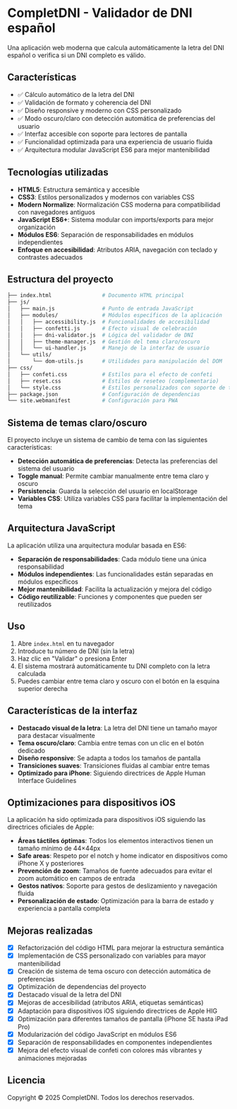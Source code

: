# CompletDNI - Validador de DNI español

Una aplicación web moderna que calcula automáticamente la letra del DNI español o verifica si un DNI completo es válido.

## Características

- ✅ Cálculo automático de la letra del DNI
- ✅ Validación de formato y coherencia del DNI
- ✅ Diseño responsive y moderno con CSS personalizado
- ✅ Modo oscuro/claro con detección automática de preferencias del usuario
- ✅ Interfaz accesible con soporte para lectores de pantalla
- ✅ Funcionalidad optimizada para una experiencia de usuario fluida
- ✅ Arquitectura modular JavaScript ES6 para mejor mantenibilidad

## Tecnologías utilizadas

- **HTML5**: Estructura semántica y accesible
- **CSS3**: Estilos personalizados y modernos con variables CSS
- **Modern Normalize**: Normalización CSS moderna para compatibilidad con navegadores antiguos
- **JavaScript ES6+**: Sistema modular con imports/exports para mejor organización
- **Módulos ES6**: Separación de responsabilidades en módulos independientes
- **Enfoque en accesibilidad**: Atributos ARIA, navegación con teclado y contrastes adecuados

## Estructura del proyecto

```bash
├── index.html                # Documento HTML principal
├── js/
│   ├── main.js               # Punto de entrada JavaScript
│   ├── modules/              # Módulos específicos de la aplicación
│   │   ├── accessibility.js  # Funcionalidades de accesibilidad
│   │   ├── confetti.js       # Efecto visual de celebración
│   │   ├── dni-validator.js  # Lógica del validador de DNI
│   │   ├── theme-manager.js  # Gestión del tema claro/oscuro
│   │   └── ui-handler.js     # Manejo de la interfaz de usuario
│   └── utils/
│       └── dom-utils.js      # Utilidades para manipulación del DOM
├── css/
│   ├── confeti.css           # Estilos para el efecto de confeti
│   ├── reset.css             # Estilos de reseteo (complementario)
│   └── style.css             # Estilos personalizados con soporte de tema oscuro
├── package.json              # Configuración de dependencias
└── site.webmanifest          # Configuración para PWA
```

## Sistema de temas claro/oscuro

El proyecto incluye un sistema de cambio de tema con las siguientes características:

- **Detección automática de preferencias**: Detecta las preferencias del sistema del usuario
- **Toggle manual**: Permite cambiar manualmente entre tema claro y oscuro
- **Persistencia**: Guarda la selección del usuario en localStorage
- **Variables CSS**: Utiliza variables CSS para facilitar la implementación del tema

## Arquitectura JavaScript

La aplicación utiliza una arquitectura modular basada en ES6:

- **Separación de responsabilidades**: Cada módulo tiene una única responsabilidad
- **Módulos independientes**: Las funcionalidades están separadas en módulos específicos
- **Mejor mantenibilidad**: Facilita la actualización y mejora del código
- **Código reutilizable**: Funciones y componentes que pueden ser reutilizados

## Uso

1. Abre `index.html` en tu navegador
2. Introduce tu número de DNI (sin la letra)
3. Haz clic en "Validar" o presiona Enter
4. El sistema mostrará automáticamente tu DNI completo con la letra calculada
5. Puedes cambiar entre tema claro y oscuro con el botón en la esquina superior derecha

## Características de la interfaz

- **Destacado visual de la letra**: La letra del DNI tiene un tamaño mayor para destacar visualmente
- **Tema oscuro/claro**: Cambia entre temas con un clic en el botón dedicado
- **Diseño responsive**: Se adapta a todos los tamaños de pantalla
- **Transiciones suaves**: Transiciones fluidas al cambiar entre temas
- **Optimizado para iPhone**: Siguiendo directrices de Apple Human Interface Guidelines

## Optimizaciones para dispositivos iOS

La aplicación ha sido optimizada para dispositivos iOS siguiendo las directrices oficiales de Apple:

- **Áreas táctiles óptimas**: Todos los elementos interactivos tienen un tamaño mínimo de 44×44px
- **Safe areas**: Respeto por el notch y home indicator en dispositivos como iPhone X y posteriores
- **Prevención de zoom**: Tamaños de fuente adecuados para evitar el zoom automático en campos de entrada
- **Gestos nativos**: Soporte para gestos de deslizamiento y navegación fluida
- **Personalización de estado**: Optimización para la barra de estado y experiencia a pantalla completa

## Mejoras realizadas

- [x] Refactorización del código HTML para mejorar la estructura semántica
- [x] Implementación de CSS personalizado con variables para mayor mantenibilidad
- [x] Creación de sistema de tema oscuro con detección automática de preferencias
- [x] Optimización de dependencias del proyecto
- [x] Destacado visual de la letra del DNI
- [x] Mejoras de accesibilidad (atributos ARIA, etiquetas semánticas)
- [x] Adaptación para dispositivos iOS siguiendo directrices de Apple HIG
- [x] Optimización para diferentes tamaños de pantalla (iPhone SE hasta iPad Pro)
- [x] Modularización del código JavaScript en módulos ES6
- [x] Separación de responsabilidades en componentes independientes
- [x] Mejora del efecto visual de confeti con colores más vibrantes y animaciones mejoradas

## Licencia

Copyright © 2025 CompletDNI. Todos los derechos reservados.
